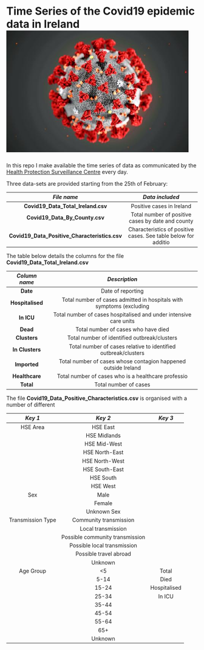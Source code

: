 # Time Series of the Covid19 epidemic data in Ireland ![alt text](https://github.com/DavideMagno/IrelandCovidData/blob/master/IMG_0080.jpeg "Covid")
In this repo I make available the time series of data as communicated by the [Health Protection Surveillance Centre](https://www.hpsc.ie/a-z/respiratory/coro|virus/novelcoro|virus/casesinireland/) every day.

Three data-sets are provided starting from the 25th of February:

*File name*                                    | *Data included*
:---------------------------------------------:|:--------------------------------------------------:
**Covid19_Data_Total_Ireland.csv**             | Positive cases in Ireland 
**Covid19_Data_By_County.csv**                 | Total number of positive cases by date and county
**Covid19_Data_Positive_Characteristics.csv**  | Characteristics of positive cases. See table below for additio|l info

The table below details the columns for the file **Covid19_Data_Total_Ireland.csv**

|*Column name*    | *Description*
|:---------------:|:-----------------------:
|**Date**         | Date of reporting
|**Hospitalised** | Total number of cases admitted in hospitals with symptoms (excluding |people in ICU)
|**In ICU**       | Total number of cases hospitalised and under intensive care units
|**Dead**         | Total number of cases who have died
|**Clusters**     | Total number of identified outbreak/clusters
|**In Clusters**  | Total number of cases relative to identified outbreak/clusters
|**Imported**     | Total number of cases whose contagion happened outside Ireland
|**Healthcare**   | Total number of cases who is a healthcare professio|l
|**Total**        | Total number of cases

The file **Covid19_Data_Positive_Characteristics.csv** is organised with a number of different 

|*Key 1*        | *Key 2*        | *Key 3*   
|:-------------:|:--------------:|:---------:
|HSE Area          | HSE East       | |
|                  | HSE Midlands   | |
|                  | HSE Mid-West   | |
|                  | HSE North-East | |
|                  | HSE North-West | |
|                  | HSE South-East | |
|                  | HSE South      | |
|                  | HSE West       | |
|Sex               | Male           | |
|                  | Female         | |
|                  | Unknown Sex    | |
|Transmission Type | Community transmission | |
|                  | Local transmission     | |
|                  | Possible community transmission | |
|                  | Possible local transmission | |
|                  | Possible travel abroad | |
|                  | Unknown | |
|Age Group         | <5   | Total
|                  | 5-14 | Died
|                  | 15-24 | Hospitalised
|                  | 25-34 | In ICU
|                  | 35-44 |  |
|                  | 45-54 |  |
|                  | 55-64 |  |
|                  | 65+   |  |
|                  | Unknown   |  |

